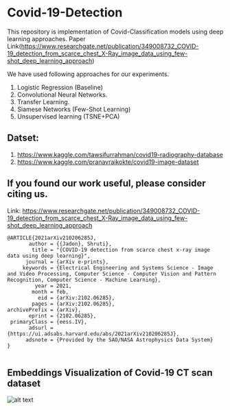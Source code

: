 # Covid-19-Detection
This repository is implementation of Covid-Classification models using deep learning approaches. Paper Link(https://www.researchgate.net/publication/349008732_COVID-19_detection_from_scarce_chest_X-Ray_image_data_using_few-shot_deep_learning_approach)

We have used following approaches for our experiments.
1. Logistic Regression (Baseline)
2. Convolutional Neural Networks.
3. Transfer Learning.
4. Siamese Networks (Few-Shot Learning)
5. Unsupervised learning (TSNE+PCA)


## Datset:
1. https://www.kaggle.com/tawsifurrahman/covid19-radiography-database
2. https://www.kaggle.com/pranavraikokte/covid19-image-dataset

## If you found our work useful, please consider citing us.
Link: https://www.researchgate.net/publication/349008732_COVID-19_detection_from_scarce_chest_X-Ray_image_data_using_few-shot_deep_learning_approach
```
@ARTICLE{2021arXiv210206285J,
       author = {{Jadon}, Shruti},
        title = "{COVID-19 detection from scarce chest x-ray image data using deep learning}",
      journal = {arXiv e-prints},
     keywords = {Electrical Engineering and Systems Science - Image and Video Processing, Computer Science - Computer Vision and Pattern Recognition, Computer Science - Machine Learning},
         year = 2021,
        month = feb,
          eid = {arXiv:2102.06285},
        pages = {arXiv:2102.06285},
archivePrefix = {arXiv},
       eprint = {2102.06285},
 primaryClass = {eess.IV},
       adsurl = {https://ui.adsabs.harvard.edu/abs/2021arXiv210206285J},
      adsnote = {Provided by the SAO/NASA Astrophysics Data System}
}


```


## Embeddings Visualization of Covid-19 CT scan dataset
![alt text](https://github.com/shruti-jadon/Covid-19-Detection/blob/main/tsne_plot.png)

